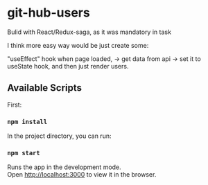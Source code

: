 # git-hub-users

Bulid with React/Redux-saga, as it was mandatory in task

I think more easy way would be just create some:

"useEffect" hook when page loaded, ->
get data from api -> 
set it to useState hook, and then just render users.

## Available Scripts

First: 
### `npm install`

In the project directory, you can run:

### `npm start`

Runs the app in the development mode.<br>
Open [http://localhost:3000](http://localhost:3000) to view it in the browser.